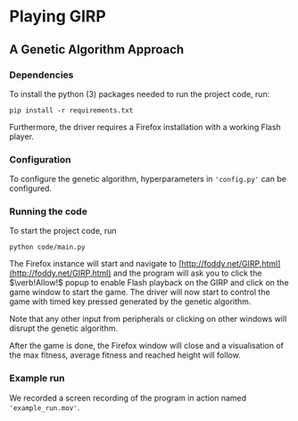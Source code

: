 
# Playing GIRP
## A Genetic Algorithm Approach
### Dependencies
To install the python (3) packages needed to run the project code, run:

```
pip install -r requirements.txt
```
Furthermore, the driver requires a Firefox installation with a working Flash player.

### Configuration
To configure the genetic algorithm, hyperparameters in `'config.py'` can be configured.

### Running the code
To start the project code, run

```
python code/main.py
```

The Firefox instance will start and navigate to [http://foddy.net/GIRP.html](http://foddy.net/GIRP.html) and the program will ask you to click the $\verb!Allow!$ popup to enable Flash playback on the GIRP and click on the game window to start the game. The driver will now start to control the game with timed key pressed generated by the genetic algorithm.

Note that any other input from peripherals or clicking on other windows will disrupt the genetic algorithm.

After the game is done, the Firefox window will close and a visualisation of the max fitness, average fitness and reached height will follow.

### Example run
We recorded a screen recording of the program in action named `'example_run.mov'`.
